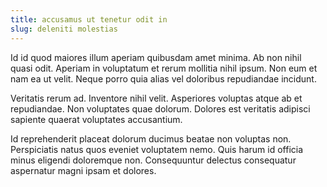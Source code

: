 ```yaml
---
title: accusamus ut tenetur odit in
slug: deleniti molestias
---
```


Id id quod maiores illum aperiam quibusdam amet minima. Ab non nihil quasi odit. Aperiam in voluptatum et rerum mollitia nihil ipsum. Non eum et nam ea ut velit. Neque porro quia alias vel doloribus repudiandae incidunt.

Veritatis rerum ad. Inventore nihil velit. Asperiores voluptas atque ab et repudiandae. Non voluptates quae dolorum. Dolores est veritatis adipisci sapiente quaerat voluptates accusantium.

Id reprehenderit placeat dolorum ducimus beatae non voluptas non. Perspiciatis natus quos eveniet voluptatem nemo. Quis harum id officia minus eligendi doloremque non. Consequuntur delectus consequatur aspernatur magni ipsam et dolores.
